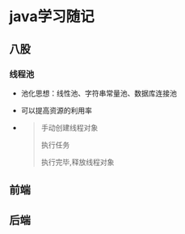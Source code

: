 # java学习随记

##  八股

### 线程池

- 池化思想：线性池、字符串常量池、数据库连接池

- 可以提高资源的利用率

- > 手动创建线程对象
  >
  > 执行任务
  >
  > 执行完毕,释放线程对象







## 前端









## 后端

